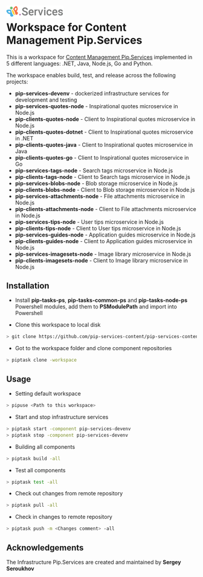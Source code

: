 # <img src="https://github.com/pip-services/pip-services/raw/master/design/Logo.png" alt="Pip.Services Logo" style="max-width:30%"> <br/> Workspace for Content Management Pip.Services

This is a workspace for [Content Management Pip.Services](https://github.com/pip-services-content) 
implemented in 5 different languages: .NET, Java, Node.js, Go and Python.

The workspace enables build, test, and release across the following projects:

- **pip-services-devenv** - dockerized infrastructure services for development and testing
- **pip-services-quotes-node** - Inspirational quotes microservice in Node.js
- **pip-clients-quotes-node** - Client to Inspirational quotes microservice in Node.js
- **pip-clients-quotes-dotnet** - Client to Inspirational quotes microservice in .NET
- **pip-clients-quotes-java** - Client to Inspirational quotes microservice in Java
- **pip-clients-quotes-go** - Client to Inspirational quotes microservice in Go
- **pip-services-tags-node** - Search tags microservice in Node.js
- **pip-clients-tags-node** - Client to Search tags microservice in Node.js
- **pip-services-blobs-node** - Blob storage microservice in Node.js
- **pip-clients-blobs-node** - Client to Blob storage microservice in Node.js
- **pip-services-attachments-node** - File attachments microservice in Node.js
- **pip-clients-attachments-node** - Client to File attachments microservice in Node.js
- **pip-services-tips-node** - User tips microservice in Node.js
- **pip-clients-tips-node** - Client to User tips microservice in Node.js
- **pip-services-guides-node** - Application guides microservice in Node.js
- **pip-clients-guides-node** - Client to Application guides microservice in Node.js
- **pip-services-imagesets-node** - Image library microservice in Node.js
- **pip-clients-imagesets-node** - Client to Image library microservice in Node.js

## Installation

- Install **pip-tasks-ps**, **pip-tasks-common-ps** and **pip-tasks-node-ps** Powershell modules, 
add them to **PSModulePath** and import into Powershell

- Clone this workspace to local disk
```bash
> git clone https://github.com/pip-services-content/pip-services-content-ws.git
```

- Got to the workspace folder and clone component repositories
```bash
> piptask clone -workspace
```

## Usage

- Setting default workspace
```bash
> pipuse <Path to this workspace>
```

- Start and stop infrastructure services
```bash
> piptask start -component pip-services-devenv
> piptask stop -component pip-services-devenv
```

- Building all components
```bash
> piptask build -all
```

- Test all components
``` bash
> piptask test -all
```

- Check out changes from remote repository
```bash
> piptask pull -all
```

- Check in changes to remote repository
```bash
> piptask push -m <Changes comment> -all
```

## Acknowledgements

The Infrastructure Pip.Services are created and maintained by **Sergey Seroukhov**
